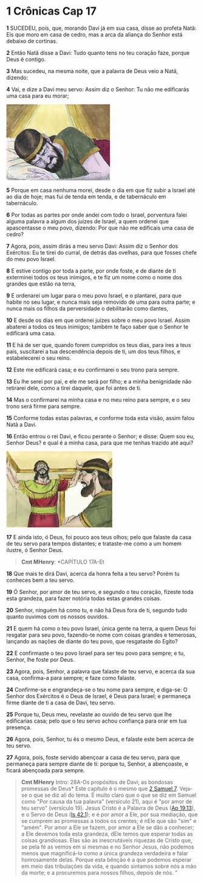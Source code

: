 # 1 Crônicas Cap 17

**1** 	SUCEDEU, pois, que, morando Davi já em sua casa, disse ao profeta Natã: Eis que moro em casa de cedro, mas a arca da aliança do Senhor está debaixo de cortinas.

**2** 	Então Natã disse a Davi: Tudo quanto tens no teu coração faze, porque Deus é contigo.

**3** 	Mas sucedeu, na mesma noite, que a palavra de Deus veio a Natã, dizendo:

**4** 	Vai, e dize a Davi meu servo: Assim diz o Senhor: Tu não me edificarás uma casa para eu morar;

![](../Images/SweetPublishing/10-7-1.jpg) 

**5** 	Porque em casa nenhuma morei, desde o dia em que fiz subir a Israel até ao dia de hoje; mas fui de tenda em tenda, e de tabernáculo em tabernáculo.

**6** 	Por todas as partes por onde andei com todo o Israel, porventura falei alguma palavra a algum dos juízes de Israel, a quem ordenei que apascentasse o meu povo, dizendo: Por que não me edificais uma casa de cedro?

**7** 	Agora, pois, assim dirás a meu servo Davi: Assim diz o Senhor dos Exércitos: Eu te tirei do curral, de detrás das ovelhas, para que fosses chefe do meu povo Israel.

**8** 	E estive contigo por toda a parte, por onde foste, e de diante de ti exterminei todos os teus inimigos, e te fiz um nome como o nome dos grandes que estão na terra,

**9** 	E ordenarei um lugar para o meu povo Israel, e o plantarei, para que habite no seu lugar, e nunca mais seja removido de uma para outra parte; e nunca mais os filhos da perversidade o debilitarão como dantes,

**10** 	E desde os dias em que ordenei juízes sobre o meu povo Israel. Assim abaterei a todos os teus inimigos; também te faço saber que o Senhor te edificará uma casa.

**11** 	E há de ser que, quando forem cumpridos os teus dias, para ires a teus pais, suscitarei a tua descendência depois de ti, um dos teus filhos, e estabelecerei o seu reino.

**12** 	Este me edificará casa; e eu confirmarei o seu trono para sempre.

**13** 	Eu lhe serei por pai, e ele me será por filho; e a minha benignidade não retirarei dele, como a tirei daquele, que foi antes de ti.

**14** 	Mas o confirmarei na minha casa e no meu reino para sempre, e o seu trono será firme para sempre.

**15** 	Conforme todas estas palavras, e conforme toda esta visão, assim falou Natã a Davi.

**16** 	Então entrou o rei Davi, e ficou perante o Senhor; e disse: Quem sou eu, Senhor Deus? e qual é a minha casa, para que me tenhas trazido até aqui?

![](../Images/SweetPublishing/10-7-2.jpg) 

**17** 	E ainda isto, ó Deus, foi pouco aos teus olhos; pelo que falaste da casa de teu servo para tempos distantes; e trataste-me como a um homem ilustre, ó Senhor Deus.

> **Cmt MHenry**: *CAPÍTULO 17A-Et

**18** 	Que mais te dirá Davi, acerca da honra feita a teu servo? Porém tu conheces bem a teu servo.

**19** 	Ó Senhor, por amor de teu servo, e segundo o teu coração, fizeste toda esta grandeza, para fazer notória todas estas grandes coisas.

**20** 	Senhor, ninguém há como tu, e não há Deus fora de ti, segundo tudo quanto ouvimos com os nossos ouvidos.

**21** 	E quem há como o teu povo Israel, única gente na terra, a quem Deus foi resgatar para seu povo, fazendo-te nome com coisas grandes e temerosas, lançando as nações de diante do teu povo, que resgataste do Egito?

**22** 	E confirmaste o teu povo Israel para ser teu povo para sempre; e tu, Senhor, lhe foste por Deus.

**23** 	Agora, pois, Senhor, a palavra que falaste de teu servo, e acerca da sua casa, confirma-a para sempre; e faze como falaste.

**24** 	Confirme-se e engrandeça-se o teu nome para sempre, e diga-se: O Senhor dos Exércitos é o Deus de Israel, é Deus para Israel; e permaneça firme diante de ti a casa de Davi, teu servo.

**25** 	Porque tu, Deus meu, revelaste ao ouvido de teu servo que lhe edificarias casa; pelo que o teu servo achou confiança para orar em tua presença.

**26** 	Agora, pois, Senhor, tu és o mesmo Deus, e falaste este bem acerca de teu servo.

**27** 	Agora, pois, foste servido abençoar a casa de teu servo, para que permaneça para sempre diante de ti: porque tu, Senhor, a abençoaste, e ficará abençoada para sempre.


> **Cmt MHenry** Intro: 28A-Os propósitos de Davi; as bondosas promessas de Deus* Este capítulo é o mesmo que [2 Samuel 7](../10A-2Sm/07.md#0). Veja-se o que se diz ali do tema. É muito claro que o que se diz em Samuel como "Por causa da tua palavra" (versículo 21), aqui é "por amor de teu servo" (versículo 19). Jesus Cristo é a Palavra de Deus ([Ap 19.13](../66N-Ap/19.md#13)), e o Servo de Deus ([Is 42.1](../23A-Is/42.md#1)); e é por amor a Ele, por sua mediação, que se cumprem as promessas a todos os crentes; é nEle que são "sim" e "amém". Por amor a Ele se fazem, por amor a Ele se dão a conhecer; a Ele devemos toda esta grandeza, dEle temos que esperar todas as coisas grandiosas. Elas são as inescrutáveis riquezas de Cristo que, se pela fé as vemos em si mesmas e no Senhor Jesus, não podemos menos que magnificá-lo como a única grandeza verdadeira e falar honrosamente delas. Porque esta bênção é a que podemos esperar em meio das tribulações da vida, e quando sintamos sobre nós a mão da morte; e a procuremos para nossos filhos, depois de nós. "